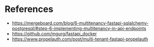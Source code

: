 # References

- https://mergeboard.com/blog/6-multitenancy-fastapi-sqlalchemy-postgresql/#step-6-implementing-multitenancy-in-api-endpoints
- https://github.com/mgurg/fastapi_docker
- https://www.propelauth.com/post/multi-tenant-fastapi-propelauth
